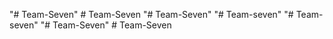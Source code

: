 "# Team-Seven" 
#   T e a m - S e v e n  
 "# Team-Seven" 
"# Team-seven" 
"# Team-seven" 
"# Team-Seven" 
#   T e a m - S e v e n  
 
